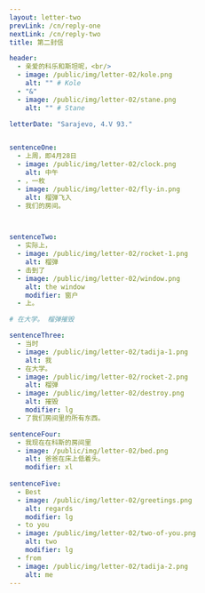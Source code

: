 ```yaml
---
layout: letter-two
prevLink: /cn/reply-one
nextLink: /cn/reply-two
title: 第二封信

header: 
  - 亲爱的科乐和斯坦呢，<br/>
  - image: /public/img/letter-02/kole.png
    alt: "" # Kole
  - "&"
  - image: /public/img/letter-02/stane.png
    alt: "" # Stane

letterDate: "Sarajevo, 4.V 93."


sentenceOne:
  - 上周，即4月28日
  - image: /public/img/letter-02/clock.png
    alt: 中午
  - ，一枚
  - image: /public/img/letter-02/fly-in.png
    alt: 榴弹飞入
  - 我们的房间。



sentenceTwo:
  - 实际上，
  - image: /public/img/letter-02/rocket-1.png
    alt: 榴弹
  - 击到了
  - image: /public/img/letter-02/window.png
    alt: the window
    modifier: 窗户
  - 上。

# 在大学。 榴弹摧毁

sentenceThree:
  - 当时
  - image: /public/img/letter-02/tadija-1.png
    alt: 我
  - 在大学。
  - image: /public/img/letter-02/rocket-2.png
    alt: 榴弹
  - image: /public/img/letter-02/destroy.png
    alt: 摧毁
    modifier: lg
  - 了我们房间里的所有东西。

sentenceFour:
  - 我现在在科斯的房间里
  - image: /public/img/letter-02/bed.png
    alt: 爸爸在床上低着头。
    modifier: xl
   
sentenceFive:
  - Best
  - image: /public/img/letter-02/greetings.png
    alt: regards
    modifier: lg
  - to you
  - image: /public/img/letter-02/two-of-you.png
    alt: two
    modifier: lg
  - from
  - image: /public/img/letter-02/tadija-2.png
    alt: me
---
```

